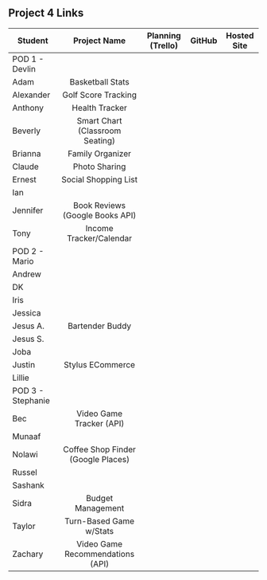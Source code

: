 ## Project 4 Links 

| Student | Project Name | Planning (Trello) | GitHub | Hosted Site |
|---|:---:|:---:|:---:|:---:|
| POD 1 - Devlin |  |  |  |  |
| Adam | Basketball Stats |  |  |  |
| Alexander | Golf Score Tracking |  |  |  |
| Anthony | Health Tracker |  |  |  |
| Beverly | Smart Chart (Classroom Seating) |  |  |  |
| Brianna | Family Organizer |  |  |  |
| Claude | Photo Sharing |  |  |  |
| Ernest | Social Shopping List |  |  |  |
| Ian |  |  |  |  |
| Jennifer | Book Reviews (Google Books API) |  |  |  |
| Tony | Income Tracker/Calendar |  |  |  |
| POD 2 - Mario |  |  |  |  |
| Andrew |  |  |  |  |
| DK |  |  |  |  |
| Iris |  |  |  |  |
| Jessica |  |  |  |  |
| Jesus A. | Bartender Buddy |  |  |  |
| Jesus S. |  |  |  |  |
| Joba |  |  |  |  |
| Justin | Stylus ECommerce |  |  |  |
| Lillie |  |  |  |  |
| POD 3 - Stephanie |  |  |  |  |
| Bec | Video Game Tracker (API) |  |  |  |
| Munaaf |  |  |  |  |
| Nolawi | Coffee Shop Finder (Google Places) |  |  |  |
| Russel |  |  |  |  |
| Sashank |  |  |  |  |
| Sidra | Budget Management |  |  |  |
| Taylor | Turn-Based Game w/Stats |  |  |  |
| Zachary | Video Game Recommendations (API) |  |  |  |
